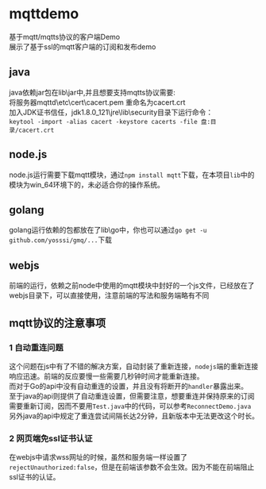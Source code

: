 # mqttdemo
基于mqtt/mqtts协议的客户端Demo<br>
展示了基于ssl的mqtt客户端的订阅和发布demo
## java
java依赖jar包在lib\jar中,并且想要支持mqtts协议需要:<br>
  将服务器mqttd\etc\cert\cacert.pem 重命名为cacert.crt<br>
  加入JDK证书信任，jdk1.8.0_121\jre\lib\security目录下运行命令：<br>
  `keytool -import -alias cacert -keystore cacerts -file 盘:目录/cacert.crt`<br>
## node.js
node.js运行需要下载mqtt模块，通过`npm install mqtt`下载，在本项目`lib`中的模块为win_64环境下的，未必适合你的操作系统。
## golang
golang运行依赖的包都放在了lib\go中，你也可以通过`go get -u github.com/yosssi/gmq/...`下载<br>
## webjs
前端的运行，依赖之前node中使用的mqtt模块中封好的一个js文件，已经放在了webjs目录下，可以直接使用，注意前端的写法和服务端略有不同
## mqtt协议的注意事项
### 1 自动重连问题
这个问题在js中有了不错的解决方案，自动封装了重新连接，`nodejs`端的重新连接响应迅速。前端的反应要慢一些需要几秒钟时间才能重新连接。<br>
而对于Go的api中没有自动重连的设置，并且没有将断开的`handler`暴露出来。<br>
至于java的api则提供了自动重连设置，但需要注意，想要重连并保持原来的订阅需要重新订阅，因而不要用`Test.java`中的代码，可以参考`ReconnectDemo.java`<br>
另外java的api中规定了重连尝试间隔长达2分钟，且新版本中无法更改这个时长。
### 2 网页端免ssl证书认证
在webjs中请求wss网址的时候，虽然和服务端一样设置了`rejectUnauthorized:false`，但是在前端该参数不会生效。因为不能在前端阻止ssl证书的认证。
  
